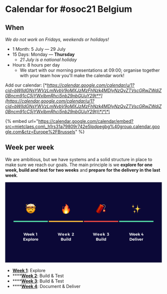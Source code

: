# Calendar for \#osoc21 Belgium

## When

_We do not work on Fridays, weekends or holidays!_

* 1 Month: 5 July — 29 July
* 15 Days: Monday — **Thursday**
  * _21 July is a national holiday_
* Hours: 8 hours per day
  * We start with our morning presentations at 09:00; organise together with your team how you'll make the calendar work!

Add our calendar: [**https://calendar.google.com/calendar/u/1?cid=bWlldGNsYWVzLmNvbV9oMXJzMzFhNzk4MDlyNzQyZTVscGRwZWdiZ0Bncm91cC5jYWxlbmRhci5nb29nbGUuY29t**](https://calendar.google.com/calendar/u/1?cid=bWlldGNsYWVzLmNvbV9oMXJzMzFhNzk4MDlyNzQyZTVscGRwZWdiZ0Bncm91cC5jYWxlbmRhci5nb29nbGUuY29t)\*\*\*\*

{% embed url="https://calendar.google.com/calendar/embed?src=mietclaes.com\_h1rs31a79809r742e5lpdpegbg%40group.calendar.google.com&ctz=Europe%2FBrussels" %}

## Week per week

We are ambitious, but we have systems and a solid structure in place to make sure we reach our goals. The main principle is we **explore for one week, build and test for two weeks** and **prepare for the delivery in the last week**.

![explore, build &amp; test, document &amp; deliver](../.gitbook/assets/screenshot-2019-06-17-at-21.47.54.png)

* [**Week 1**](week-1-explore.md): Explore
* \*\*\*\*[**Week 2**](week-2-build-and-test.md): Build & Test
* \*\*\*\*[**Week 3**](week-3-build-and-test.md): Build & Test
* \*\*\*\*[**Week 4**](week-4-document-and-deliver.md): Document & Deliver

